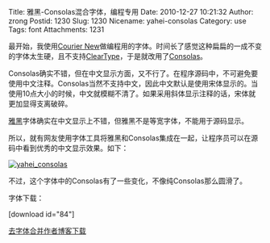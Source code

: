 Title: 雅黑-Consolas混合字体，编程专用
Date: 2010-12-27 10:21:32
Author: zrong
Postid: 1230
Slug: 1230
Nicename: yahei-consolas
Category: use
Tags: font
Attachments: 1231

最开始，我使用[Courier New](http://zh.wikipedia.org/zh/Courier)做编程用的字体。时间长了感觉这种扁扁的一成不变的字体太生硬，且不支持[ClearType](http://zh.wikipedia.org/zh-cn/ClearType)，于是就改用了[Consolas](http://zh.wikipedia.org/zh-cn/Consolas)。

Consolas确实不错，但在中文显示方面，又不行了。在程序源码中，不可避免要使用中文注释。Consolas当然不支持中文，因此中文默认是使用宋体显示的。当使用10点大小的时候，中文就模糊不清了。如果采用斜体显示注释的话，宋体就更加显得支离破碎。

[雅黑](http://zh.wikipedia.org/zh-cn/%E9%9B%85%E9%BB%91)字体确实在中文显示上不错，但雅黑不是等宽字体，不能用于源码显示。

所以，就有网友使用字体工具将雅黑和Consolas集成在一起，让程序员可以在源码中看到优秀的中文显示效果。如下：  

[![](http://zengrong.net/wp-content/uploads/2010/12/yahei_consolas.png "yahei_consolas")](http://zengrong.net/wp-content/uploads/2010/12/yahei_consolas.png)

不过，这个字体中的Consolas有了一些变化，不像纯Consolas那么圆滑了。

字体下载：  

[download id="84"]

[去字体合并作者博客下载](http://www.cnblogs.com/RobertLee/archive/2006/12/25/602646.html)
